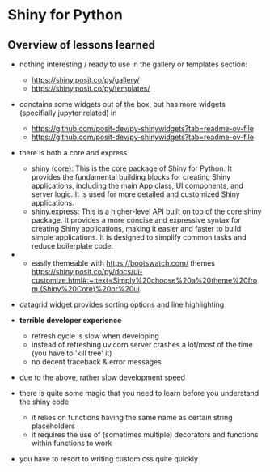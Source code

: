 # Shiny for Python
## Overview of lessons learned
- nothing interesting / ready to use in the gallery or templates section:
  - https://shiny.posit.co/py/gallery/
  - https://shiny.posit.co/py/templates/

- conctains some widgets out of the box, but has more widgets (specifially jupyter related) in
    - https://github.com/posit-dev/py-shinywidgets?tab=readme-ov-file
    - https://github.com/posit-dev/py-shinywidgets?tab=readme-ov-file

- there is both a core and express
    - shiny (core): This is the core package of Shiny for Python. It provides the fundamental building blocks for creating Shiny applications, including the main App class, UI components, and server logic. It is used for more detailed and customized Shiny applications.
    - shiny.express: This is a higher-level API built on top of the core shiny package. It provides a more concise and expressive syntax for creating Shiny applications, making it easier and faster to build simple applications. It is designed to simplify common tasks and reduce boilerplate code.

- - easily themeable with https://bootswatch.com/ themes
    https://shiny.posit.co/py/docs/ui-customize.html#:~:text=Simply%20choose%20a%20theme%20from,(Shiny%20Core)%20or%20ui.

- datagrid widget provides sorting options and line highlighting

- **terrible developer experience**
  - refresh cycle is slow when developing
  - instead of refreshing uvicorn server crashes a lot/most of the time (you have to 'kill tree' it) 
  - no decent traceback & error messages

- due to the above, rather slow development speed

- there is quite some magic that you need to learn before you understand the shiny code 
  - it relies on functions having the same name as certain string placeholders
  - it requires the use of (sometimes multiple) decorators and functions within functions to work

- you have to resort to writing custom css quite quickly